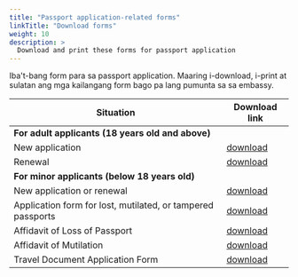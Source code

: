 ```yaml
---
title: "Passport application-related forms"
linkTitle: "Download forms"
weight: 10
description: >
  Download and print these forms for passport application
---
```

Iba't-bang form para sa passport application. Maaring i-download, i-print at sulatan ang mga kailangang form bago pa lang pumunta sa sa embassy.

| Situation | Download link |
| ------ | ----- |
| **For adult applicants (18 years old and above)** |	
| New application |	[download](https://tokyo.philembassy.net/downloads/forms/epp-new-adult-2018.pdf) |
| Renewal |	[download](https://tokyo.philembassy.net/downloads/forms/epp-renewal-adult-2018.pdf) |
| **For minor applicants (below 18 years old)** |
| New application or renewal |	[download](https://tokyo.philembassy.net/downloads/forms/epp-new-minor-2018.pdf) |
|	Application form for lost, mutilated, or tampered passports |	[download](https://tokyo.philembassy.net/downloads/forms/appform-lmtp-2020.pdf) |
|	Affidavit of Loss of Passport |	[download](https://tokyo.philembassy.net/downloads/forms/aff-lp.pdf) |
|	Affidavit of Mutilation |	[download](https://tokyo.philembassy.net/downloads/forms/aff-mutilation.pdf) |
|	Travel Document Application Form |	[download](https://tokyo.philembassy.net/downloads/forms/travel-doc.pdf) |